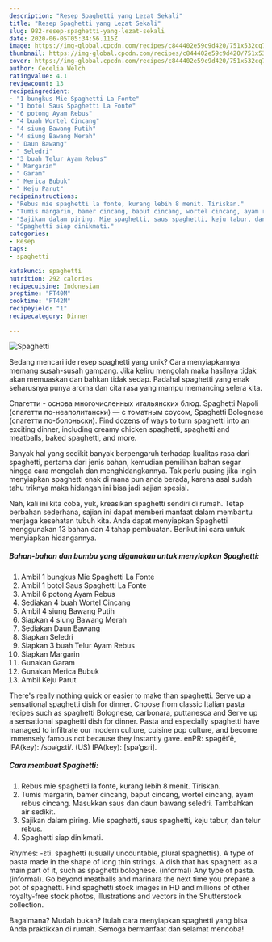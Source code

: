 ```yaml
---
description: "Resep Spaghetti yang Lezat Sekali"
title: "Resep Spaghetti yang Lezat Sekali"
slug: 982-resep-spaghetti-yang-lezat-sekali
date: 2020-06-05T05:34:56.115Z
image: https://img-global.cpcdn.com/recipes/c844402e59c9d420/751x532cq70/spaghetti-foto-resep-utama.jpg
thumbnail: https://img-global.cpcdn.com/recipes/c844402e59c9d420/751x532cq70/spaghetti-foto-resep-utama.jpg
cover: https://img-global.cpcdn.com/recipes/c844402e59c9d420/751x532cq70/spaghetti-foto-resep-utama.jpg
author: Cecelia Welch
ratingvalue: 4.1
reviewcount: 13
recipeingredient:
- "1 bungkus Mie Spaghetti La Fonte"
- "1 botol Saus Spaghetti La Fonte"
- "6 potong Ayam Rebus"
- "4 buah Wortel Cincang"
- "4 siung Bawang Putih"
- "4 siung Bawang Merah"
- " Daun Bawang"
- " Seledri"
- "3 buah Telur Ayam Rebus"
- " Margarin"
- " Garam"
- " Merica Bubuk"
- " Keju Parut"
recipeinstructions:
- "Rebus mie spaghetti la fonte, kurang lebih 8 menit. Tiriskan."
- "Tumis margarin, bamer cincang, baput cincang, wortel cincang, ayam rebus cincang. Masukkan saus dan daun bawang seledri. Tambahkan air sedikit."
- "Sajikan dalam piring. Mie spaghetti, saus spaghetti, keju tabur, dan telur rebus."
- "Spaghetti siap dinikmati."
categories:
- Resep
tags:
- spaghetti

katakunci: spaghetti 
nutrition: 292 calories
recipecuisine: Indonesian
preptime: "PT40M"
cooktime: "PT42M"
recipeyield: "1"
recipecategory: Dinner

---
```



![Spaghetti](https://img-global.cpcdn.com/recipes/c844402e59c9d420/751x532cq70/spaghetti-foto-resep-utama.jpg)

Sedang mencari ide resep spaghetti yang unik? Cara menyiapkannya memang susah-susah gampang. Jika keliru mengolah maka hasilnya tidak akan memuaskan dan bahkan tidak sedap. Padahal spaghetti yang enak seharusnya punya aroma dan cita rasa yang mampu memancing selera kita.

Cпагетти - основа многочисленных итальянских блюд. Spaghetti Napoli (спагетти по-неаполитански) — с томатным соусом, Spaghetti Bolognese (спагетти по-болоньски). Find dozens of ways to turn spaghetti into an exciting dinner, including creamy chicken spaghetti, spaghetti and meatballs, baked spaghetti, and more.

Banyak hal yang sedikit banyak berpengaruh terhadap kualitas rasa dari spaghetti, pertama dari jenis bahan, kemudian pemilihan bahan segar hingga cara mengolah dan menghidangkannya. Tak perlu pusing jika ingin menyiapkan spaghetti enak di mana pun anda berada, karena asal sudah tahu triknya maka hidangan ini bisa jadi sajian spesial.


Nah, kali ini kita coba, yuk, kreasikan spaghetti sendiri di rumah. Tetap berbahan sederhana, sajian ini dapat memberi manfaat dalam membantu menjaga kesehatan tubuh kita. Anda dapat menyiapkan Spaghetti menggunakan 13 bahan dan 4 tahap pembuatan. Berikut ini cara untuk menyiapkan hidangannya.

<!--inarticleads1-->

##### Bahan-bahan dan bumbu yang digunakan untuk menyiapkan Spaghetti:

1. Ambil 1 bungkus Mie Spaghetti La Fonte
1. Ambil 1 botol Saus Spaghetti La Fonte
1. Ambil 6 potong Ayam Rebus
1. Sediakan 4 buah Wortel Cincang
1. Ambil 4 siung Bawang Putih
1. Siapkan 4 siung Bawang Merah
1. Sediakan  Daun Bawang
1. Siapkan  Seledri
1. Siapkan 3 buah Telur Ayam Rebus
1. Siapkan  Margarin
1. Gunakan  Garam
1. Gunakan  Merica Bubuk
1. Ambil  Keju Parut


There&#39;s really nothing quick or easier to make than spaghetti. Serve up a sensational spaghetti dish for dinner. Choose from classic Italian pasta recipes such as spaghetti Bolognese, carbonara, puttanesca and Serve up a sensational spaghetti dish for dinner. Pasta and especially spaghetti have managed to infiltrate our modern culture, cuisine pop culture, and become immensely famous not because they instantly gave. enPR: spəgĕtʹē, IPA(key): /spəˈɡɛti/. (US) IPA(key): [spəˈɡɛɾi]. 

<!--inarticleads2-->

##### Cara membuat Spaghetti:

1. Rebus mie spaghetti la fonte, kurang lebih 8 menit. Tiriskan.
1. Tumis margarin, bamer cincang, baput cincang, wortel cincang, ayam rebus cincang. Masukkan saus dan daun bawang seledri. Tambahkan air sedikit.
1. Sajikan dalam piring. Mie spaghetti, saus spaghetti, keju tabur, dan telur rebus.
1. Spaghetti siap dinikmati.


Rhymes: -ɛti. spaghetti (usually uncountable, plural spaghettis). A type of pasta made in the shape of long thin strings. A dish that has spaghetti as a main part of it, such as spaghetti bolognese. (informal) Any type of pasta. (informal). Go beyond meatballs and marinara the next time you prepare a pot of spaghetti. Find spaghetti stock images in HD and millions of other royalty-free stock photos, illustrations and vectors in the Shutterstock collection. 

Bagaimana? Mudah bukan? Itulah cara menyiapkan spaghetti yang bisa Anda praktikkan di rumah. Semoga bermanfaat dan selamat mencoba!
